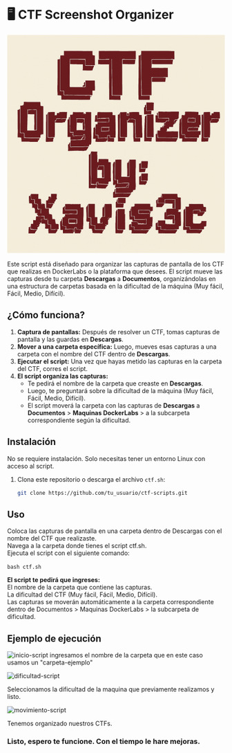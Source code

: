 
#  🖥️ CTF Screenshot Organizer

![ctf](https://github.com/xavis3c/Writeups-dockerlabs/blob/Recursos/ctf-organizer-xavi.png)


Este script está diseñado para organizar las capturas de pantalla de los CTF que realizas en DockerLabs o la plataforma que desees. El script mueve las capturas desde tu carpeta **Descargas** a **Documentos**, organizándolas en una estructura de carpetas basada en la dificultad de la máquina (Muy fácil, Fácil, Medio, Difícil).

## ¿Cómo funciona?

1. **Captura de pantallas:** Después de resolver un CTF, tomas capturas de pantalla y las guardas en **Descargas**.
2. **Mover a una carpeta específica:** Luego, mueves esas capturas a una carpeta con el nombre del CTF dentro de **Descargas**.
3. **Ejecutar el script:** Una vez que hayas metido las capturas en la carpeta del CTF, corres el script.
4. **El script organiza las capturas:**<br/>
   - Te pedirá el nombre de la carpeta que creaste en **Descargas**.
   - Luego, te preguntará sobre la dificultad de la máquina (Muy fácil, Fácil, Medio, Difícil).
   - El script moverá la carpeta con las capturas de **Descargas** a **Documentos** > **Maquinas DockerLabs** > a la subcarpeta correspondiente según la dificultad.<br/>

## Instalación

No se requiere instalación. Solo necesitas tener un entorno Linux con acceso al script.

1. Clona este repositorio o descarga el archivo `ctf.sh`:
   ```bash
   git clone https://github.com/tu_usuario/ctf-scripts.git


## Uso
Coloca las capturas de pantalla en una carpeta dentro de Descargas con el nombre del CTF que realizaste.<br/>
Navega a la carpeta donde tienes el script ctf.sh.<br/>
Ejecuta el script con el siguiente comando:

`bash ctf.sh`


**El script te pedirá que ingreses:**<br/>
El nombre de la carpeta que contiene las capturas.<br/>
La dificultad del CTF (Muy fácil, Fácil, Medio, Difícil).<br/>
Las capturas se moverán automáticamente a la carpeta correspondiente dentro de Documentos > Maquinas DockerLabs > la subcarpeta de dificultad.

## Ejemplo de ejecución
![inicio-script](https://github.com/xavis3c/Script-CTF/blob/recursos-ctf/inicio-script-ctf.png)
ingresamos el nombre de la carpeta que en este caso usamos un "carpeta-ejemplo"


![dificultad-script](https://github.com/xavis3c/Script-CTF/blob/recursos-ctf/movimiento-crf.png)

Seleccionamos la dificultad de la maquina que previamente realizamos y listo.


![movimiento-script](https://github.com/xavis3c/Script-CTF/blob/recursos-ctf/carpeta-movida-ctf.png) 

Tenemos organizado nuestros CTFs.


### Listo, espero te funcione. Con el tiempo le hare mejoras.

